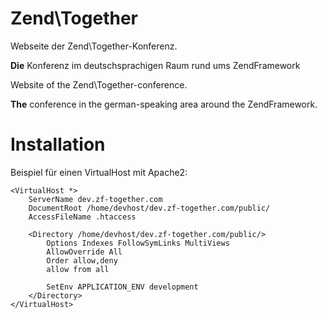 # Zend\Together


Webseite der Zend\Together-Konferenz.

**Die** Konferenz im deutschsprachigen Raum rund ums ZendFramework


Website of the Zend\Together-conference.

**The** conference in the german-speaking area around the ZendFramework.


# Installation

Beispiel für einen VirtualHost mit Apache2:

    <VirtualHost *>
        ServerName dev.zf-together.com
        DocumentRoot /home/devhost/dev.zf-together.com/public/
        AccessFileName .htaccess

        <Directory /home/devhost/dev.zf-together.com/public/>
            Options Indexes FollowSymLinks MultiViews
            AllowOverride All
            Order allow,deny
            allow from all

            SetEnv APPLICATION_ENV development
        </Directory>
    </VirtualHost>
